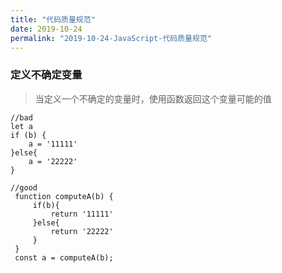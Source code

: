 ```yaml
---
title: "代码质量规范"
date: 2019-10-24
permalink: "2019-10-24-JavaScript-代码质量规范"
---
```



### 定义不确定变量

> 当定义一个不确定的变量时，使用函数返回这个变量可能的值

```
//bad
let a
if (b) {
    a = '11111'
}else{
    a = '22222'
}

//good
 function computeA(b) {
     if(b){
         return '11111'
     }else{
         return '22222'
     }
 }
 const a = computeA(b);

```

